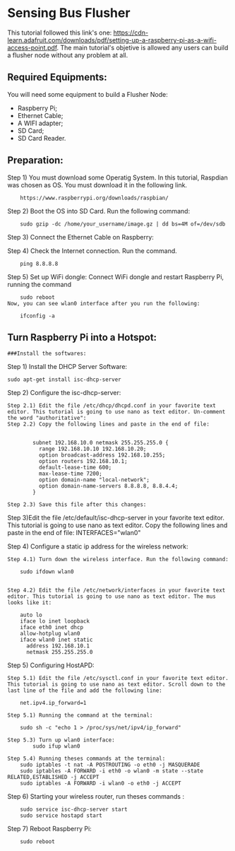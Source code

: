 # Sensing Bus Flusher
This tutorial followed this link's one: https://cdn-learn.adafruit.com/downloads/pdf/setting-up-a-raspberry-pi-as-a-wifi-access-point.pdf. The main tutorial's objetive is allowed any users can build a flusher node without any problem at all. 

## Required Equipments:
You will need some equipment to build a Flusher Node:
* Raspberry Pi;
* Ethernet Cable;
* A WIFI adapter;
* SD Card;
* SD Card Reader.
## Preparation:
Step 1) You must download some Operatig System. In this tutorial, Raspdian was chosen as OS. You must download it in the following link. 

		https://www.raspberrypi.org/downloads/raspbian/
		
Step 2) Boot the OS into SD Card. Run the following command:

		sudo gzip -dc /home/your_username/image.gz | dd bs=4M of=/dev/sdb
		
Step 3) Connect the Ethernet Cable on Raspberry:

Step 4) Check the Internet connection. Run the command.

		ping 8.8.8.8
		
Step 5) Set up WiFi dongle:
	Connect WiFi dongle and restart Raspberry Pi, running the command
		
		sudo reboot
	Now, you can see wlan0 interface after you run the following:
	
		ifconfig -a
		
## Turn Raspberry Pi into a Hotspot:
	###Install the softwares:

Step 1) Install the DHCP Server Software:

	sudo apt-get install isc-dhcp-server

Step 2) Configure the isc-dhcp-server:

	Step 2.1) Edit the file /etc/dhcp/dhcpd.conf in your favorite text editor. This tutorial is going to use nano as text editor. Un-comment the word "authoritative":
	Step 2.2) Copy the following lines and paste in the end of file:
	

			subnet 192.168.10.0 netmask 255.255.255.0 {
 			  range 192.168.10.10 192.168.10.20;
 			  option broadcast-address 192.168.10.255;
 			  option routers 192.168.10.1;
 			  default-lease-time 600;
 			  max-lease-time 7200;
 			  option domain-name "local-network";
 			  option domain-name-servers 8.8.8.8, 8.8.4.4;
			}

	Step 2.3) Save this file after this changes:

Step 3)Edit the file /etc/default/isc-dhcp-server in your favorite text editor. This tutorial is going to use nano as text editor. Copy the following lines and paste in the end of file:
		INTERFACES="wlan0"

Step 4) Configure a static ip address for the wireless network:

	Step 4.1) Turn down the wireless interface. Run the following command:
		
		sudo ifdown wlan0


	Step 4.2) Edit the file /etc/network/interfaces in your favorite text editor. This tutorial is going to use nano as text editor. The mus looks like it:

		auto lo
		iface lo inet loopback
		iface eth0 inet dhcp
		allow-hotplug wlan0
		iface wlan0 inet static
		  address 192.168.10.1
		  netmask 255.255.255.0

Step 5) Configuring HostAPD:
 
	Step 5.1) Edit the file /etc/sysctl.conf in your favorite text editor. This tutorial is going to use nano as text editor. Scroll down to the last line of the file and add the following line:

		net.ipv4.ip_forward=1

	Step 5.1) Running the command at the terminal:

		sudo sh -c "echo 1 > /proc/sys/net/ipv4/ip_forward"

	Step 5.3) Turn up wlan0 interface:
			sudo ifup wlan0

	Step 5.4) Running theses commands at the terminal:
		sudo iptables -t nat -A POSTROUTING -o eth0 -j MASQUERADE
		sudo iptables -A FORWARD -i eth0 -o wlan0 -m state --state RELATED,ESTABLISHED -j ACCEPT
		sudo iptables -A FORWARD -i wlan0 -o eth0 -j ACCEPT
	

Step 6) Starting your wireless router, run theses commands :

		sudo service isc-dhcp-server start
		sudo service hostapd start

Step 7) Reboot Raspberry Pi:

		sudo reboot



















